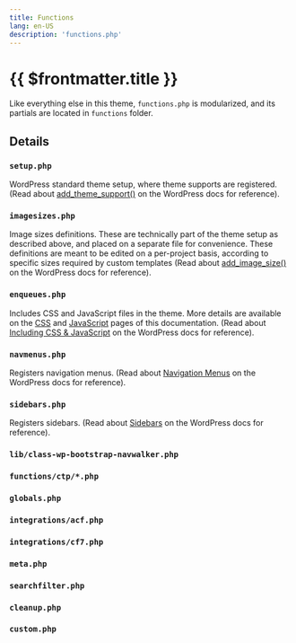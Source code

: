 ```yaml
---
title: Functions
lang: en-US
description: 'functions.php'
---
```


# {{ $frontmatter.title }}

Like everything else in this theme, `functions.php` is modularized, and its partials are located in `functions` folder.

## Details

### `setup.php`

WordPress standard theme setup, where theme supports are registered. (Read about [add_theme_support()](https://developer.wordpress.org/reference/functions/add_theme_support/) on the WordPress docs for reference).

### `imagesizes.php`

Image sizes definitions. These are technically part of the theme setup as described above, and placed on a separate file for convenience. These definitions are meant to be edited on a per-project basis, according to specific sizes required by custom templates (Read about [add_image_size()](https://developer.wordpress.org/reference/functions/add_image_size/) on the WordPress docs for reference).
### `enqueues.php`

Includes CSS and JavaScript files in the theme. More details are available on the [CSS](/theme/css/) and [JavaScript](/theme/javascript/) pages of this documentation. (Read about [Including CSS & JavaScript](https://developer.wordpress.org/themes/basics/including-css-javascript/) on the WordPress docs for reference).

### `navmenus.php`

Registers navigation menus. (Read about [Navigation Menus](https://developer.wordpress.org/themes/functionality/navigation-menus/) on the WordPress docs for reference).

### `sidebars.php`

Registers sidebars. (Read about [Sidebars](https://developer.wordpress.org/themes/functionality/sidebars/) on the WordPress docs for reference).

### `lib/class-wp-bootstrap-navwalker.php`

### `functions/ctp/*.php`

### `globals.php`

### `integrations/acf.php`

### `integrations/cf7.php`

### `meta.php`

### `searchfilter.php`

### `cleanup.php`

### `custom.php`